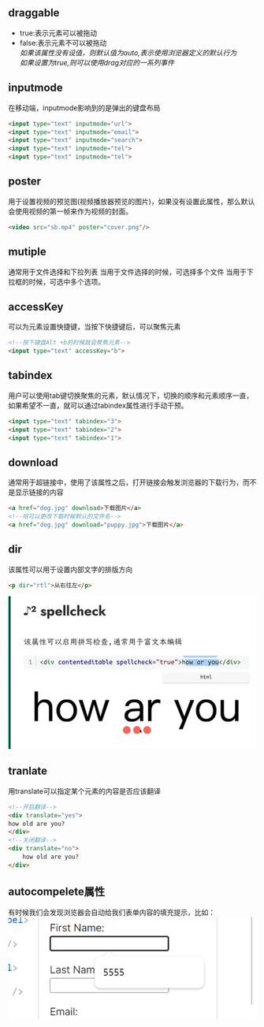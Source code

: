 ## draggable
- true:表示元素可以被拖动
- false:表示元素不可以被拖动<br/>
*如果该属性没有设值，则默认值为auto,表示使用浏览器定义的默认行为*<br>
*如果设置为true,则可以使用drag对应的一系列事件* 

## inputmode
在移动端，inputmode影响到的是弹出的键盘布局
```html
<input type="text" inputmode="url">
<input type="text" inputmode="email">
<input type="text" inputmode="search">
<input type="text" inputmode="tel">
<input type="text" inputmode="tel">
```

## poster
用于设置视频的预览图(视频播放器预览的图片)，如果没有设置此属性，那么默认会使用视频的第一帧来作为视频的封面。
```html
<video src="sb.mp4" poster="cover.png"/>
```

## mutiple
通常用于文件选择和下拉列表
当用于文件选择的时候，可选择多个文件
当用于下拉框的时候，可选中多个选项。
## accessKey
可以为元素设置快捷键，当按下快捷键后，可以聚焦元素
```html
<!--按下键盘Alt +b的时候就会聚焦元素-->
<input type="text" accessKey="b">
```
## tabindex
用户可以使用tab键切换聚焦的元素，默认情况下，切换的顺序和元素顺序一直，如果希望不一直，就可以通过tabindex属性进行手动干预。
```html
<input type="text" tabindex="3">
<input type="text" tabindex="2">
<input type="text" tabindex="1">
```

## download
通常用于超链接中，使用了该属性之后，打开链接会触发浏览器的下载行为，而不是显示链接的内容
```html
<a href="dog.jpg" download>下载图片</a>
<!--哈可以更改下载时候默认的文件名-->
<a href="dog.jpg" download="puppy.jpg">下载图片</a>
```

## dir
该属性可以用于设置内部文字的排版方向
```html
<p dir="rtl">从右往左</p>
```

![alt text](image.png)

## tranlate
用translate可以指定某个元素的内容是否应该翻译
```html
<!--开启翻译-->
<div translate="yes">
how old are you?
</div>
<!--关闭翻译-->
<div translate="no">
    how old are you?
</div>
```

## autocompelete属性
有时候我们会发现浏览器会自动给我们表单内容的填充提示，比如：
![alt text](image-1.png)